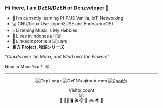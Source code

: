 ### Hi there, I am DzEN/DzEN or Denzveloper 👋

- 🌱 I’m currently learning PHP/JS Vanilla, IoT, Networking
- 💻 GNU/Linux User (openSUSE and EndeavourOS)
- 🎶 Listening Music is My Hobbies
- 🏡 Lives in Indonesia 🇮🇩
- 💼 Linkedin profile is ![Here](https://www.linkedin.com/in/dendy-octavian-8564281b7)
- **東方 Project, 物語シリーズ**

"*Clouds over the Moon, and Wind over the Flowers*"

Nice to Meet You！ 😉 

<hr>
<div align="center">
  
 ![Top Langs](https://github-readme-stats.vercel.app/api/top-langs/?username=denzveloper&hide=html&theme=react)
 ![DzEN's github stats](https://github-readme-stats.vercel.app/api?username=denzveloper&show_icons=true&count_private=true&line_height=40&theme=react)
 [![Spotify](https://novatorem-denzveloper.vercel.app/api/spotify)](https://open.spotify.com/user/314qkaftvxwsgxbp2lr4gwjddk44)

  Visitor count</br>
  <img src="https://profile-counter.glitch.me/denzveloper/count.svg" /></br>
  🍱 🛌🏻 🖥️ 🎬 🎧 🎤 🚲 🌏 🔁
</div>

<!--
**denzveloper/denzveloper** is a ✨ _special_ ✨ repository because its `README.md` (this file) appears on your GitHub profile.

Here are some ideas to get you started:
- 👯 I’m looking to collaborate on ...
- 🤔 I’m looking for help with ...
- 💬 Ask me about ...
- 📫 How to reach me: ...
- 😄 Pronouns: ...
- ⚡ Fun fact: ...
-->
